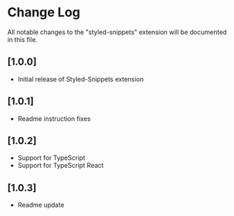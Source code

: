 # Change Log

All notable changes to the "styled-snippets" extension will be documented in this file.

## [1.0.0]

- Initial release of Styled-Snippets extension

## [1.0.1]

- Readme instruction fixes

## [1.0.2]

- Support for TypeScript
- Support for TypeScript React

## [1.0.3]

- Readme update
